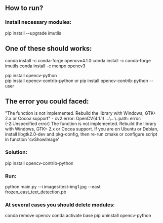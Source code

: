 <h2>How to run?</h2>

<h3>Install necessary modules:</h3>
  
  pip install --upgrade imutils
  <h2>One of these should works:</h2>
  conda install -c conda-forge opencv=4.1.0
  conda install -c conda-forge imutils
  conda install -c menpo opencv3

  pip install opencv-python <br>
  pip install opencv-contrib-python or pip install opencv-contrib-python --user

  <h2>The error you could faced:</h2> "The function is not implemented. Rebuild the library with Windows, GTK+ 2.x or Cocoa support" - 
cv2.error: OpenCV(4.1.1) ...\...\..path: error: (-2:Unspecified error) The function is not implemented. 
Rebuild the library with Windows, GTK+ 2.x or Cocoa support. If you are on Ubuntu or Debian, 
install libgtk2.0-dev and pkg-config, then re-run cmake or configure script in function 'cvShowImage'

  <h3>Solution:</h3>
pip install opencv-contrib-python 

  <h3>Run: </h3>
python main.py --i images/test-img1.jpg  --east frozen_east_text_detection.pb

<h3>At several cases you should delete modules:</h3>
  conda remove opencv
  conda activate base
  pip uninstall opencv-python

